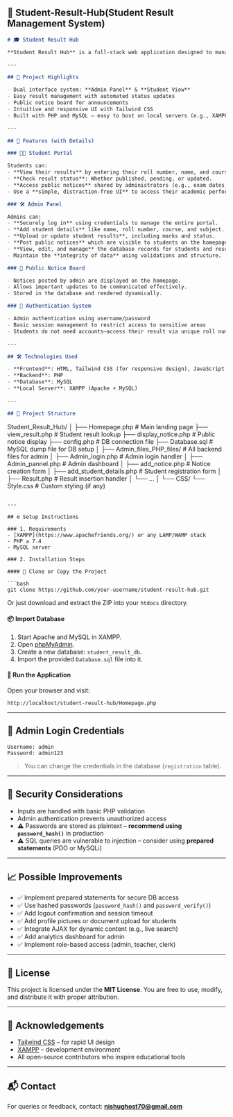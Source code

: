 

## 📄 Student-Result-Hub(Student Result Management System)

```markdown
# 🎓 Student Result Hub

**Student Result Hub** is a full-stack web application designed to manage and display academic results for students in an organized and secure manner. The platform offers a clean interface for both administrators and students, allowing streamlined management of academic records, notices, and result publishing.

---

## 🌟 Project Highlights

- Dual interface system: **Admin Panel** & **Student View**
- Easy result management with automated status updates
- Public notice board for announcements
- Intuitive and responsive UI with Tailwind CSS
- Built with PHP and MySQL — easy to host on local servers (e.g., XAMPP)

---

## 🚀 Features (with Details)

### 🧑‍🎓 Student Portal

Students can:
- **View their results** by entering their roll number, name, and course.
- **Check result status**: Whether published, pending, or updated.
- **Access public notices** shared by administrators (e.g., exam dates, holidays).
- Use a **simple, distraction-free UI** to access their academic performance.

### 🛠️ Admin Panel

Admins can:
- **Securely log in** using credentials to manage the entire portal.
- **Add student details** like name, roll number, course, and subject.
- **Upload or update student results**, including marks and status.
- **Post public notices** which are visible to students on the homepage.
- **View, edit, and manage** the database records for students and results.
- Maintain the **integrity of data** using validations and structure.

### 📢 Public Notice Board

- Notices posted by admin are displayed on the homepage.
- Allows important updates to be communicated effectively.
- Stored in the database and rendered dynamically.

### 🔐 Authentication System

- Admin authentication using username/password
- Basic session management to restrict access to sensitive areas
- Students do not need accounts—access their result via unique roll number

---

## 🛠️ Technologies Used

- **Frontend**: HTML, Tailwind CSS (for responsive design), JavaScript
- **Backend**: PHP
- **Database**: MySQL
- **Local Server**: XAMPP (Apache + MySQL)

---

## 📂 Project Structure

```

Student\_Result\_Hub/
│
├── Homepage.php                  # Main landing page
├── view\_result.php              # Student result lookup
├── display\_notice.php           # Public notice display
├── config.php                   # DB connection file
├── Database.sql                 # MySQL dump file for DB setup
│
├── Admin\_files\_PHP\_files/       # All backend files for admin
│   ├── Admin\_login.php          # Admin login handler
│   ├── Admin\_pannel.php         # Admin dashboard
│   ├── add\_notice.php           # Notice creation form
│   ├── add\_student\_details.php  # Student registration form
│   ├── Result.php               # Result insertion handler
│   └── ...
│
└── CSS/
└── Style.css                # Custom styling (if any)

````

---

## ⚙️ Setup Instructions

### 1. Requirements
- [XAMPP](https://www.apachefriends.org/) or any LAMP/WAMP stack
- PHP ≥ 7.4
- MySQL server

### 2. Installation Steps

#### 🔁 Clone or Copy the Project

```bash
git clone https://github.com/your-username/student-result-hub.git
````

Or just download and extract the ZIP into your `htdocs` directory.

#### 📦 Import Database

1. Start Apache and MySQL in XAMPP.
2. Open [phpMyAdmin](http://localhost/phpmyadmin).
3. Create a new database: `student_result_db`.
4. Import the provided `Database.sql` file into it.

#### 🚀 Run the Application

Open your browser and visit:

```
http://localhost/student-result-hub/Homepage.php
```

---

## 🧪 Admin Login Credentials

```text
Username: admin
Password: admin123
```

> You can change the credentials in the database (`registration` table).

---

## 🔐 Security Considerations

* Inputs are handled with basic PHP validation
* Admin authentication prevents unauthorized access
* ⚠️ Passwords are stored as plaintext – **recommend using `password_hash()`** in production
* ⚠️ SQL queries are vulnerable to injection – consider using **prepared statements** (PDO or MySQLi)

---

## 📈 Possible Improvements

* ✅ Implement prepared statements for secure DB access
* ✅ Use hashed passwords (`password_hash()` and `password_verify()`)
* ✅ Add logout confirmation and session timeout
* ✅ Add profile pictures or document upload for students
* ✅ Integrate AJAX for dynamic content (e.g., live search)
* ✅ Add analytics dashboard for admin
* ✅ Implement role-based access (admin, teacher, clerk)

---

## 📃 License

This project is licensed under the **MIT License**. You are free to use, modify, and distribute it with proper attribution.

---

## 🙌 Acknowledgements

* [Tailwind CSS](https://tailwindcss.com/) – for rapid UI design
* [XAMPP](https://www.apachefriends.org/) – development environment
* All open-source contributors who inspire educational tools

---

## 📬 Contact

For queries or feedback, contact: **[nishughost70@gmail.com](mailto:nishughost70@gmail.com)**

```